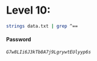 # Level 10: 
```sh
strings data.txt | grep ^==
```
#### Password
*`G7w8LIi6J3kTb8A7j9LgrywtEUlyyp6s`*

